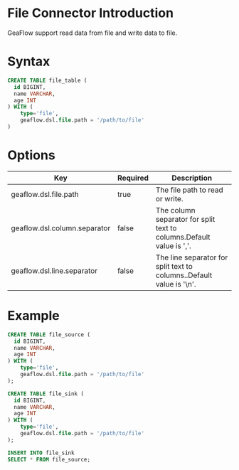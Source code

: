 # File Connector Introduction
GeaFlow support read data from file and write data to file.
# Syntax

```sql
CREATE TABLE file_table (
  id BIGINT,
  name VARCHAR,
  age INT
) WITH (
	type='file',
    geaflow.dsl.file.path = '/path/to/file'
)
```
# Options

| Key | Required | Description |
| -------- | -------- | -------- |
| geaflow.dsl.file.path     | true     | The file path to read or write.     |
| geaflow.dsl.column.separator     | false     | The column separator for split text to columns.Default value is ','.     |
| geaflow.dsl.line.separator     | false     | The line separator for split text to columns..Default value is '\n'.     |


# Example

```sql
CREATE TABLE file_source (
  id BIGINT,
  name VARCHAR,
  age INT
) WITH (
	type='file',
    geaflow.dsl.file.path = '/path/to/file'
);

CREATE TABLE file_sink (
  id BIGINT,
  name VARCHAR,
  age INT
) WITH (
	type='file',
    geaflow.dsl.file.path = '/path/to/file'
);

INSERT INTO file_sink
SELECT * FROM file_source;
```